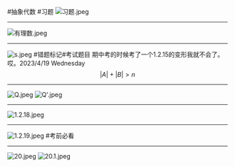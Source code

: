 
#抽象代数 #习题 
![习题.jpeg](https://obsidian-1317758465.cos.ap-shanghai.myqcloud.com/images/%E4%B9%A0%E9%A2%98.jpeg)
***
![有理数.jpeg](https://obsidian-1317758465.cos.ap-shanghai.myqcloud.com/images/%E6%9C%89%E7%90%86%E6%95%B0.jpeg)
***
![s.jpeg](https://obsidian-1317758465.cos.ap-shanghai.myqcloud.com/images/s.jpeg)
#错题标记#考试题目 期中考的时候考了一个1.2.15的变形我就不会了。哎。2023/4/19 Wednesday
$$|A|+|B|>n$$
****
![Q.jpeg](https://obsidian-1317758465.cos.ap-shanghai.myqcloud.com/images/Q.jpeg)
![Q'.jpeg](https://obsidian-1317758465.cos.ap-shanghai.myqcloud.com/images/Q'.jpeg)
***
![1.2.18.jpeg](https://obsidian-1317758465.cos.ap-shanghai.myqcloud.com/images/1.2.18.jpeg)
****
![1.2.19.jpeg](https://obsidian-1317758465.cos.ap-shanghai.myqcloud.com/images/1.2.19.jpeg)
#考前必看 
****
![20.jpeg](https://obsidian-1317758465.cos.ap-shanghai.myqcloud.com/images/20.jpeg)
![20.1.jpeg](https://obsidian-1317758465.cos.ap-shanghai.myqcloud.com/images/20.1.jpeg)
